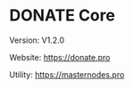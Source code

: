 DONATE Core
=====================================
Version: V1.2.0

Website: https://donate.pro

Utility: https://masternodes.pro
